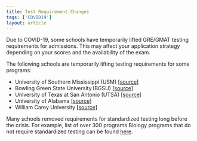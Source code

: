 ```yaml
---
title: Test Requirement Changes
tags: ['COVID19']
layout: article
---
```


Due to COVID-19, some schools have temporarily lifted GRE/GMAT testing requirements for admissions. This may affect your application strategy depending on your scores and the availability of the exam.
<!--more-->

The following schools are temporarily lifting testing requirements for some programs:

* University of Southern Mississippi (USM) [[source]](https://www.usm.edu/news/2020/release/temporary-waiver-graduate-school-test-requirements.php)
* Bowling Green State University (BGSU) [[source]](https://www.sent-trib.com/news/bgsu-temporarily-waives-gre-gmat-requirements/article_613da950-7033-11ea-9851-233ef8943757.html)
* University of Texas at San Antonio (UTSA) [[source]](http://www.utsa.edu/today/2020/04/story/graduate-school-criteria-suspended.html)
* University of Alabama [[source]](https://cw.ua.edu/64824/news/ua-graduate-school-temporarily-waives-entrance-test-requirements/)
* William Carey University [[source]](https://www.wmcarey.edu/news/2020-04-06/april-3-william-carey-update)

Many schools removed requirements for standardized testing long before the crisis. For example, list of over 300 programs Biology programs that do not require standardized testing can be found [here](https://docs.google.com/spreadsheets/d/1MYcxZMhf97H5Uxr2Y7XndHn6eEC5oO8XWQi2PU5jLxQ).

